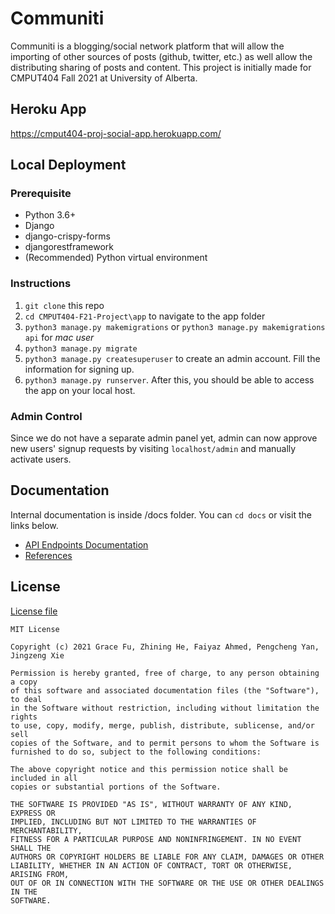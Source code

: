 # Communiti

Communiti is a blogging/social network platform that will allow the importing of other sources of posts (github, twitter, etc.) as well allow the distributing sharing of posts and content. This project is initially made for CMPUT404 Fall 2021 at University of Alberta.

## Heroku App

https://cmput404-proj-social-app.herokuapp.com/

## Local Deployment

### Prerequisite

- Python 3.6+
- Django
- django-crispy-forms 
- djangorestframework
- (Recommended) Python virtual environment

### Instructions

1. `git clone` this repo
2. `cd CMPUT404-F21-Project\app` to navigate to the app folder
3. `python3 manage.py makemigrations` or `python3 manage.py makemigrations api` for *mac user*
4. `python3 manage.py migrate`
5. `python3 manage.py createsuperuser` to create an admin account. Fill the information for signing up.
6. `python3 manage.py runserver`. After this, you should be able to access the app on your local host.

### Admin Control
Since we do not have a separate admin panel yet, admin can now approve new users' signup requests by visiting `localhost/admin` and manually activate users.

## Documentation

Internal documentation is inside /docs folder. You can `cd docs` or visit the links below.

- [API Endpoints Documentation](https://github.com/GraceFu/CMPUT404-F21-Project/blob/main/docs/api_endpoints.md)
- [References](https://github.com/GraceFu/CMPUT404-F21-Project/blob/main/docs/references.md)

## License

[License file](https://github.com/GraceFu/CMPUT404-F21-Project/blob/main/LICENSE)

```
MIT License

Copyright (c) 2021 Grace Fu, Zhining He, Faiyaz Ahmed, Pengcheng Yan, Jingzeng Xie

Permission is hereby granted, free of charge, to any person obtaining a copy
of this software and associated documentation files (the "Software"), to deal
in the Software without restriction, including without limitation the rights
to use, copy, modify, merge, publish, distribute, sublicense, and/or sell
copies of the Software, and to permit persons to whom the Software is
furnished to do so, subject to the following conditions:

The above copyright notice and this permission notice shall be included in all
copies or substantial portions of the Software.

THE SOFTWARE IS PROVIDED "AS IS", WITHOUT WARRANTY OF ANY KIND, EXPRESS OR
IMPLIED, INCLUDING BUT NOT LIMITED TO THE WARRANTIES OF MERCHANTABILITY,
FITNESS FOR A PARTICULAR PURPOSE AND NONINFRINGEMENT. IN NO EVENT SHALL THE
AUTHORS OR COPYRIGHT HOLDERS BE LIABLE FOR ANY CLAIM, DAMAGES OR OTHER
LIABILITY, WHETHER IN AN ACTION OF CONTRACT, TORT OR OTHERWISE, ARISING FROM,
OUT OF OR IN CONNECTION WITH THE SOFTWARE OR THE USE OR OTHER DEALINGS IN THE
SOFTWARE.
```
